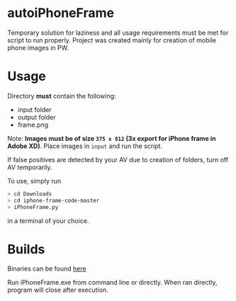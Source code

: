 # autoiPhoneFrame
Temporary solution for laziness and all usage requirements must be met for script to run properly. Project was created mainly for creation of mobile phone images in PW.

# Usage

Directory **must** contain the following:

- input folder
- output folder
- frame.png

Note: **Images must be of size `375 x 812` (3x export for iPhone frame in Adobe XD)**. Place images in `input` and run the script.

If false positives are detected by your AV due to creation of folders, turn off AV temporarily.

To use, simply run

```bash
> cd Downloads
> cd iphone-frame-code-master
> iPhoneFrame.py
```

in a terminal of your choice.

# Builds

Binaries can be found [here](https://github.com/recreationx/autoiPhoneFrame/releases)

Run iPhoneFrame.exe from command line or directly. When ran directly, program will close after execution.
